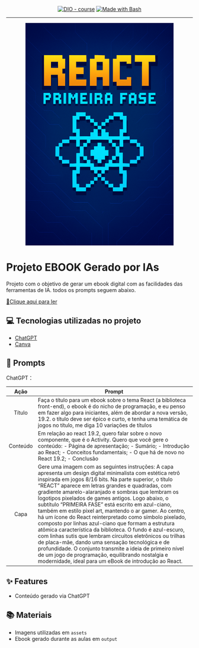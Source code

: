 <p align="center">
<a href="https://dio.me/"><img src="https://img.shields.io/badge/DIO-Course-28DA77?logo=youtube" alt="DIO - course"></a>
<a href="https://www.gnu.org/software/bash/" title="Go to Bash homepage"><img src="https://img.shields.io/badge/Prompt-Project-blue?logo=gnu-bash&amp;logoColor=white" alt="Made with Bash"></a></p>

-------


<p align="center">
<img 
    src="./assets/react-primeira-fase.png"
    width="400"  
/>
</p>

# Projeto EBOOK Gerado por IAs


Projeto com o objetivo de gerar um ebook digital com as facilidades das ferramentas de IA. todos os prompts
seguem abaixo.

<a href="https://github.com/vinicius-santos-dev/prompts-recipe-to-create-an-ebook/blob/main/output/Ebook%20_React_Primeira_Fase_Vinicius_Santos.pdf" title="View PDF now"> 📕Clique aqui para ler</a>

## 💻 Tecnologias utilizadas no projeto

- [ChatGPT](https://chat.openai.com/) 
- [Canva](https://www.canva.com/)


## 🧠 Prompts


ChatGPT：

|   Ação   | Prompt                                                                                                                                                                                                                                                                         |
| :------: | ------------------------------------------------------------------------------------------------------------------------------------------------------------------------------------------------------------------------------------------------------------------------------ |
|  Título  | Faça o título para um ebook sobre o tema React (a biblioteca front-end), o ebook é do nicho de programação, e eu penso em fazer algo para iniciantes, além de abordar a nova versão, 19.2. o título deve ser épico e curto, e tenha uma temática de jogos no título, me diga 10 variações de títulos                                                        |
| Conteúdo | Em relação ao react 19.2, quero falar sobre o novo componente, que é o Activity. Quero que você gere o conteúdo: - Página de apresentação; - Sumário; - Introdução ao React; - Conceitos fundamentais; - O que há de novo no React 19.2; - Conclusão |
| Capa | Gere uma imagem com as seguintes instruções: A capa apresenta um design digital minimalista com estética retrô inspirada em jogos 8/16 bits. Na parte superior, o título “REACT” aparece em letras grandes e quadradas, com gradiente amarelo-alaranjado e sombras que lembram os logotipos pixelados de games antigos. Logo abaixo, o subtítulo “PRIMEIRA FASE” está escrito em azul-ciano, também em estilo pixel art, mantendo o ar gamer. Ao centro, há um ícone do React reinterpretado como símbolo pixelado, composto por linhas azul-ciano que formam a estrutura atômica característica da biblioteca. O fundo é azul-escuro, com linhas sutis que lembram circuitos eletrônicos ou trilhas de placa-mãe, dando uma sensação tecnológica e de profundidade. O conjunto transmite a ideia de primeiro nível de um jogo de programação, equilibrando nostalgia e modernidade, ideal para um eBook de introdução ao React. |


## ✨ Features

- Conteúdo gerado via ChatGPT

## 📚 Materiais

- Imagens utilizadas em `assets`
- Ebook gerado durante as aulas em `output`



